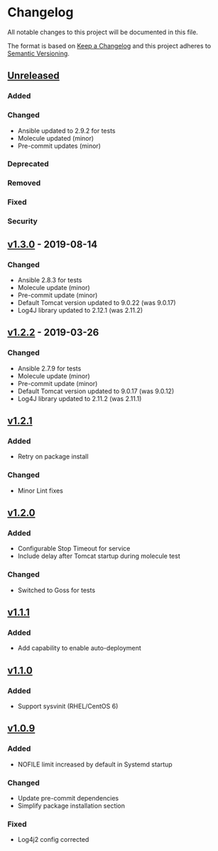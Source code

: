 # Changelog
All notable changes to this project will be documented in this file.

The format is based on [Keep a Changelog](http://keepachangelog.com/en/1.0.0/)
and this project adheres to [Semantic Versioning](http://semver.org/spec/v2.0.0.html).

## [Unreleased]
### Added
### Changed
- Ansible updated to 2.9.2 for tests
- Molecule updated (minor)
- Pre-commit updates (minor)
### Deprecated
### Removed
### Fixed
### Security

## [v1.3.0] - 2019-08-14
### Changed
- Ansible 2.8.3 for tests
- Molecule update (minor)
- Pre-commit update (minor)
- Default Tomcat version updated to 9.0.22 (was 9.0.17)
- Log4J library updated to 2.12.1 (was 2.11.2)

## [v1.2.2] - 2019-03-26
### Changed
- Ansible 2.7.9 for tests
- Molecule update (minor)
- Pre-commit update (minor)
- Default Tomcat version updated to 9.0.17 (was 9.0.12)
- Log4J library updated to 2.11.2 (was 2.11.1)

## [v1.2.1]
### Added
- Retry on package install
### Changed
- Minor Lint fixes

## [v1.2.0]
### Added
- Configurable Stop Timeout for service
- Include delay after Tomcat startup during molecule test
### Changed
- Switched to Goss for tests

## [v1.1.1]
### Added
- Add capability to enable auto-deployment

## [v1.1.0]
### Added
- Support sysvinit (RHEL/CentOS 6)

## [v1.0.9]
### Added
- NOFILE limit increased by default in Systemd startup
### Changed
- Update pre-commit dependencies
- Simplify package installation section
### Fixed
- Log4j2 config corrected

[Unreleased]: https://github.com/olivierlacan/keep-a-changelog/compare/v1.2.2...HEAD
[v1.3.0]: https://github.com/olivierlacan/keep-a-changelog/compare/v1.2.2...v1.3.0
[v1.2.2]: https://github.com/olivierlacan/keep-a-changelog/compare/v1.2.1...v1.2.2
[v1.2.1]: https://github.com/olivierlacan/keep-a-changelog/compare/v1.2.0...v1.2.1
[v1.2.0]: https://github.com/olivierlacan/keep-a-changelog/compare/v1.1.1...v1.2.0
[v1.1.1]: https://github.com/olivierlacan/keep-a-changelog/compare/v1.1.0...v1.1.1
[v1.1.0]: https://github.com/olivierlacan/keep-a-changelog/compare/v1.0.9...v1.1.0
[v1.0.9]: https://github.com/olivierlacan/keep-a-changelog/compare/v1.0.8...v1.0.9
[v1.0.8]: https://github.com/olivierlacan/keep-a-changelog/compare/v1.0.7...v1.0.8
[v1.0.7]: https://github.com/olivierlacan/keep-a-changelog/compare/v1.0.6...v1.0.7
[v1.0.6]: https://github.com/olivierlacan/keep-a-changelog/compare/v1.0.5...v1.0.6
[v1.0.5]: https://github.com/olivierlacan/keep-a-changelog/compare/v1.0.4...v1.0.5
[v1.0.4]: https://github.com/olivierlacan/keep-a-changelog/compare/v1.0.3...v1.0.4
[v1.0.3]: https://github.com/olivierlacan/keep-a-changelog/compare/v1.0.2...v1.0.3
[v1.0.2]: https://github.com/olivierlacan/keep-a-changelog/compare/v1.0.1...v1.0.2
[v1.0.1]: https://github.com/olivierlacan/keep-a-changelog/compare/v1.0.2...v1.0.1
[v1.0.0]: https://github.com/olivierlacan/keep-a-changelog/compare/...v1.0.1
